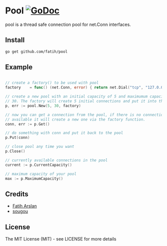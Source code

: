 # Pool [![GoDoc](https://godoc.org/github.com/fatih/pool?status.png)](http://godoc.org/github.com/fatih/pool)

pool is a thread safe connection pool for net.Conn interfaces.

## Install

```bash
go get github.com/fatih/pool
```

## Example

```go

// create a factory() to be used with pool
factory    = func() (net.Conn, error) { return net.Dial("tcp", "127.0.0.1:4000") }

// create a new pool with an initial capacity of 5 and maximumum capacity of
// 30. The factory will create 5 initial connections and put it into the pool
p, err := pool.New(5, 30, factory)

// now you can get a connection from the pool, if there is no connection
// available it will create a new one via the factory function.
conn, err := p.Get()

// do something with conn and put it back to the pool
p.Put(conn)

// close pool any time you want
p.Close()

// currently available connections in the pool
current := p.CurrentCapacity()

// maximum capacity of your pool
max := p.MaximumCapacity()
```


## Credits

 * [Fatih Arslan](https://github.com/fatih)
 * [sougou](https://github.com/sougou)

## License

The MIT License (MIT) - see LICENSE for more details
